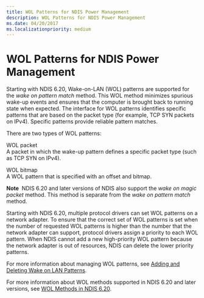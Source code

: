 ```yaml
---
title: WOL Patterns for NDIS Power Management
description: WOL Patterns for NDIS Power Management
ms.date: 04/20/2017
ms.localizationpriority: medium
---
```


# WOL Patterns for NDIS Power Management





Starting with NDIS 6.20, Wake-on-LAN (WOL) patterns are supported for the *wake on pattern match* method. This WOL method minimizes spurious wake-up events and ensures that the computer is brought back to running state when expected. The interface for WOL patterns identifies specific patterns that are based on the packet type (for example, TCP SYN packets on IPv4). Specific patterns provide reliable pattern matches.

There are two types of WOL patterns:

<a href="" id="wol-packet-"></a>WOL packet   
A packet in which the wake-up pattern defines a specific packet type (such as TCP SYN on IPv4).

<a href="" id="wol-bitmap-"></a>WOL bitmap   
A WOL pattern that is specified with an offset and bitmap.

**Note**  NDIS 6.20 and later versions of NDIS also support the *wake on magic packet* method. This method is separate from the *wake on pattern match* method.

 

Starting with NDIS 6.20, multiple protocol drivers can set WOL patterns on a network adapter. To ensure that the correct set of WOL patterns is set when the number of requested WOL patterns is higher than the number that the network adapter can support, protocol drivers assign a priority to each WOL pattern. When NDIS cannot add a new high-priority WOL pattern because the network adapter is out of resources, NDIS can delete the lower priority patterns.

For more information about managing WOL patterns, see [Adding and Deleting Wake on LAN Patterns](adding-and-deleting-wake-on-lan-patterns.md).

For more information about WOL methods supported in NDIS 6.20 and later versions, see [WOL Methods in NDIS 6.20](introduction-to-ndis-6-20.md).

 

 





